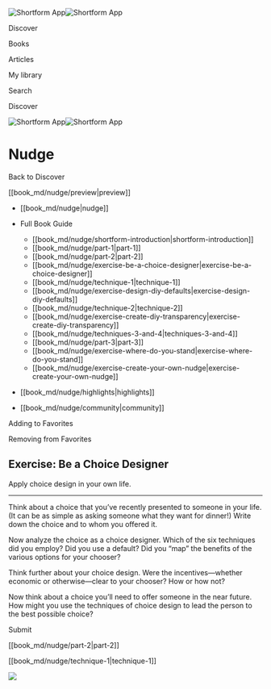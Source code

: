 ![Shortform App](/img/logo.36a2399e.svg)![Shortform App](/img/logo-dark.70c1b072.svg)

Discover

Books

Articles

My library

Search

Discover

![Shortform App](/img/logo.36a2399e.svg)![Shortform App](/img/logo-dark.70c1b072.svg)

# Nudge

Back to Discover

[[book_md/nudge/preview|preview]]

  * [[book_md/nudge|nudge]]
  * Full Book Guide

    * [[book_md/nudge/shortform-introduction|shortform-introduction]]
    * [[book_md/nudge/part-1|part-1]]
    * [[book_md/nudge/part-2|part-2]]
    * [[book_md/nudge/exercise-be-a-choice-designer|exercise-be-a-choice-designer]]
    * [[book_md/nudge/technique-1|technique-1]]
    * [[book_md/nudge/exercise-design-diy-defaults|exercise-design-diy-defaults]]
    * [[book_md/nudge/technique-2|technique-2]]
    * [[book_md/nudge/exercise-create-diy-transparency|exercise-create-diy-transparency]]
    * [[book_md/nudge/techniques-3-and-4|techniques-3-and-4]]
    * [[book_md/nudge/part-3|part-3]]
    * [[book_md/nudge/exercise-where-do-you-stand|exercise-where-do-you-stand]]
    * [[book_md/nudge/exercise-create-your-own-nudge|exercise-create-your-own-nudge]]
  * [[book_md/nudge/highlights|highlights]]
  * [[book_md/nudge/community|community]]



Adding to Favorites 

Removing from Favorites 

## Exercise: Be a Choice Designer

Apply choice design in your own life.

* * *

Think about a choice that you’ve recently presented to someone in your life. (It can be as simple as asking someone what they want for dinner!) Write down the choice and to whom you offered it.

Now analyze the choice as a choice designer. Which of the six techniques did you employ? Did you use a default? Did you “map” the benefits of the various options for your chooser?

Think further about your choice design. Were the incentives—whether economic or otherwise—clear to your chooser? How or how not?

Now think about a choice you’ll need to offer someone in the near future. How might you use the techniques of choice design to lead the person to the best possible choice?

Submit 

[[book_md/nudge/part-2|part-2]]

[[book_md/nudge/technique-1|technique-1]]

![](https://bat.bing.com/action/0?ti=56018282&Ver=2&mid=d485706d-78fe-40d3-bc1e-9303fa7001ad&sid=f30c5e70639211ee87d33f0876d93783&vid=f30c9700639211eeb3a75d830392c94f&vids=0&msclkid=N&pi=0&lg=en-US&sw=800&sh=600&sc=24&nwd=1&tl=Shortform%20%7C%20Book&p=https%3A%2F%2Fwww.shortform.com%2Fapp%2Fbook%2Fnudge%2Fexercise-be-a-choice-designer&r=&lt=311&evt=pageLoad&sv=1&rn=982275)
